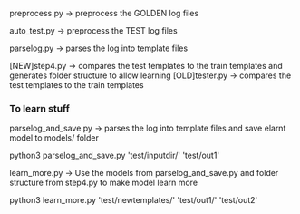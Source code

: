 preprocess.py -> preprocess the GOLDEN log files

auto_test.py -> preprocess the TEST log files

parselog.py -> parses the log into template files

[NEW]step4.py -> compares the test templates to the train templates and generates folder structure to allow learning
[OLD]tester.py -> compares the test templates to the train templates

### To learn stuff
parselog_and_save.py -> parses the log into template files and save elarnt model to models/ folder

python3 parselog_and_save.py 'test/inputdir/' 'test/out1'


learn_more.py -> Use the models from parselog_and_save.py and folder structure from step4.py to make model learn more

python3 learn_more.py 'test/newtemplates/' 'test/out1/' 'test/out2'
